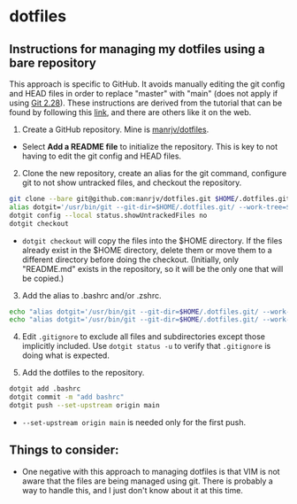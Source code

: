 # dotfiles

## Instructions for managing my dotfiles using a bare repository

This approach is specific to GitHub. It avoids manually editing the git config and HEAD files in order to replace "master" with "main" (does not apply if using [Git 2.28](https://github.blog/2020-07-27-highlights-from-git-2-28/)). These instructions are derived from the tutorial that can be found by following this [link](https://www.atlassian.com/git/tutorials/dotfiles), and there are others like it on the web.

1. Create a GitHub repository. Mine is [manrjv/dotfiles](https://github.com/manrjv/dotfiles).

* Select **Add a README file** to initialize the repository. This is key to not having to edit the git config and HEAD files.

2. Clone the new repository, create an alias for the git command, configure git to not show untracked files, and checkout the repository.
```sh
git clone --bare git@github.com:manrjv/dotfiles.git $HOME/.dotfiles.git
alias dotgit='/usr/bin/git --git-dir=$HOME/.dotfiles.git/ --work-tree=$HOME'
dotgit config --local status.showUntrackedFiles no
dotgit checkout
```
* `dotgit checkout` will copy the files into the $HOME directory. If the files already exist in the $HOME directory, delete them or move them to a different directory before doing the checkout. (Initially, only "README.md" exists in the repository, so it will be the only one that will be copied.)

3. Add the alias to .bashrc and/or .zshrc.
```sh
echo "alias dotgit='/usr/bin/git --git-dir=$HOME/.dotfiles.git/ --work-tree=$HOME'" >>~/.bashrc
echo "alias dotgit='/usr/bin/git --git-dir=$HOME/.dotfiles.git/ --work-tree=$HOME'" >>~/.zshrc
```
4. Edit `.gitignore` to exclude all files and subdirectories except those implicitly included. Use `dotgit status -u` to verify that `.gitignore` is doing what is expected.

5. Add the dotfiles to the repository.
```sh
dotgit add .bashrc
dotgit commit -m "add bashrc"
dotgit push --set-upstream origin main
```
* `--set-upstream origin main` is needed only for the first push.

## Things to consider:
* One negative with this approach to managing dotfiles is that VIM is not aware that the files are being managed using git. There is probably a way to handle this, and I just don't know about it at this time.

